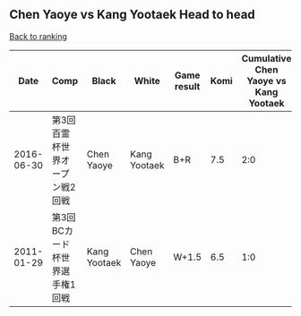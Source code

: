 ## Chen Yaoye vs Kang Yootaek Head to head

[Back to ranking](../../index.md)




| **Date** | **Comp** | **Black** | **White** | **Game result** | **Komi** | **Cumulative Chen Yaoye vs Kang Yootaek** | **Chen Yaoye streak** | **Kang Yootaek streak** | 
| --- | --- | --- | --- | --- | --- | --- | --- | --- |
| 2016-06-30 | 第3回百霊杯世界オープン戦2回戦 | Chen Yaoye | Kang Yootaek | B+R | 7.5 | 2:0 | 2 | 0 | 
| 2011-01-29 | 第3回BCカード杯世界選手権1回戦 | Kang Yootaek | Chen Yaoye | W+1.5 | 6.5 | 1:0 | 1 | 0 |




